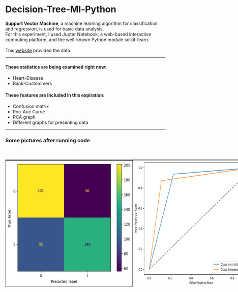 # Decision-Tree-Ml-Python

**Support Vector Machine**, a machine learning algorithm for classification and regression, is used for basic data analysis.
<br/>
For this experiment, I used Jupter Notebook, a web-based interactive computing platform, and the well-known Python module scikit-learn.
<br/>
<br/>
This <a href="https://archive.ics.uci.edu/">website<a/> provided the data.
<br/>
- - - -
#### These statistics are being examined right now: ####
  * Heart-Disease
  * Bank-Custommers
#### These features are included in this expiration: ####
  * Confusion matrix
  * Roc-Auc Curve
  * PCA graph
  * Different graphs for presenting data
- - - -
### Some pictures after running code

<div align="center" style="display:flex;flex-direction:row;align-items: center;">
  <img style="margin:10;" src="https://github.com/tohidnoori/Svm-ml-python/blob/master/Images/cf-image.png" width="400" height="400" alt="Image 1">
  <img style="margin:10;" src="https://github.com/tohidnoori/Svm-ml-python/blob/master/Images/roc-auc-curve.png" width="400" height="400"  alt="Image 2">
  <div/>
<br/>
<br/>
  <div align="center" style="display:flex;flex-direction:row;align-items: center;">
  <img style="margin:10;" src="https://github.com/tohidnoori/Svm-ml-python/blob/master/Images/scree-plot.png" width="400" height="400"  alt="Image 1">
  <div/>
   <br/>
<br/>
<div align="center" style="display:flex;flex-direction:row;align-items: center;">
  <img style="margin:10;" src="https://github.com/tohidnoori/Svm-ml-python/blob/master/Images/scatter-plot.png" width="400" height="400"  alt="Image 1">
  <img style="margin:10;" src="https://github.com/tohidnoori/Svm-ml-python/blob/master/Images/scatter-graph.png" width="400" height="400"  alt="Image 2">
  <div/>


